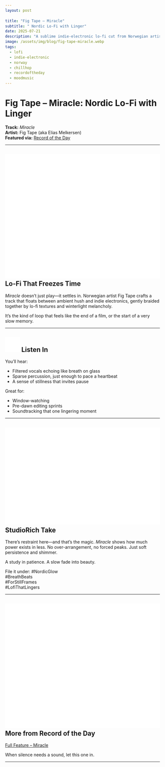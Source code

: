 ```yaml
---
layout: post

title: "Fig Tape – Miracle"
subtitle: " Nordic Lo-Fi with Linger"
date: 2025-07-21
description: "A sublime indie-electronic lo-fi cut from Norwegian artist Fig Tape, steeped in atmosphere and memory."
image: /assets/img/blog/fig-tape-miracle.webp
tags:
  - lofi
  - indie-electronic
  - norway
  - chillhop
  - recordoftheday
  - moodmusic
---
```


# Fig Tape – Miracle: Nordic Lo-Fi with Linger

**Track:** _Miracle_  
**Artist:** Fig Tape (aka Elias Melkersen)  
**Featured via:** [Record of the Day](https://www.recordoftheday.com/record-of-the-day/2025-07-21/miracle2025)

---

## <img src="/assets/ui/record.svg" alt="Record icon" class="icon-sm" /> Lo-Fi That Freezes Time

_Miracle_ doesn’t just play—it settles in. Norwegian artist Fig Tape crafts a track that floats between ambient hush and indie electronics, gently braided together by lo-fi textures and winterlight melancholy.

It’s the kind of loop that feels like the end of a film, or the start of a very slow memory.

---

## <img src="/assets/ui/headphones.svg" alt="Headphones icon" class="icon-sm" /> Listen In

You’ll hear:

- Filtered vocals echoing like breath on glass
- Sparse percussion, just enough to pace a heartbeat
- A sense of stillness that invites pause

Great for:

- Window-watching
- Pre-dawn editing sprints
- Soundtracking that one lingering moment

---

## <img src="/assets/ui/eye.svg" alt="Eye icon" class="icon-sm" /> StudioRich Take

There’s restraint here—and that’s the magic. _Miracle_ shows how much power exists in less. No over-arrangement, no forced peaks. Just soft persistence and shimmer.

A study in patience. A slow fade into beauty.

File it under:
#NordicGlow  
#BreathBeats  
#ForStillFrames  
#LofiThatLingers

---

## <img src="/assets/ui/record.svg" alt="Record icon" class="icon-sm" /> More from Record of the Day

[Full Feature – Miracle](https://www.recordoftheday.com/record-of-the-day/2025-07-21/miracle2025)

When silence needs a sound, let this one in.

---
